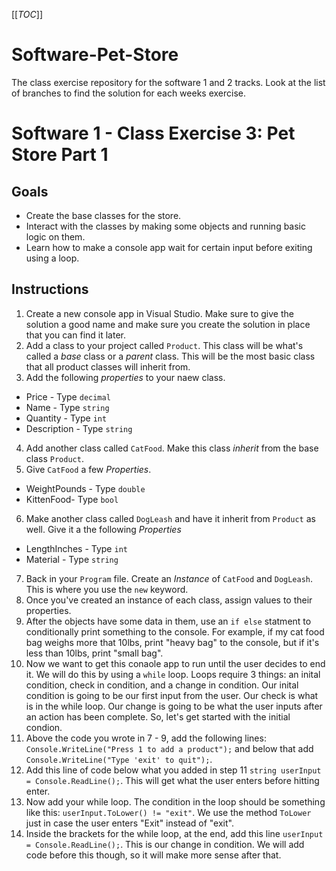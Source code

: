 [[_TOC_]]
# Software-Pet-Store
The class exercise repository for the software 1 and 2 tracks.  Look at the list of branches to find the solution for each weeks exercise.

# Software 1 - Class Exercise 3: Pet Store Part 1
## Goals
- Create the base classes for the store.
- Interact with the classes by making some objects and running basic logic on them.
- Learn how to make a console app wait for certain input before exiting using a loop.

## Instructions
1. Create a new console app in Visual Studio.  Make sure to give the solution a good name and make sure you create the solution in place that you can find it later.
2. Add a class to your project called `Product`.  This class will be what's called a _base_ class or a _parent_ class.  This will be the most basic class that all product classes will inherit from.
3. Add the following _properties_ to your naew class.
  - Price - Type `decimal`
  - Name - Type `string`
  - Quantity - Type `int`
  - Description - Type `string`
4. Add another class called `CatFood`.  Make this class _inherit_ from the base class `Product`.
5. Give `CatFood` a few _Properties_.
  - WeightPounds - Type `double`
  - KittenFood- Type `bool`
6. Make another class called `DogLeash` and have it inherit from `Product` as well. Give it a the following _Properties_ 
  - LengthInches - Type `int`
  - Material - Type `string`
7. Back in your `Program` file.  Create an _Instance_ of `CatFood` and `DogLeash`.  This is where you use the `new` keyword.
8. Once you've created an instance of each class, assign values to their properties.
9. After the objects have some data in them, use an `if else` statment to conditionally print something to the console.  For example, if my cat food bag weighs more that 10lbs, print "heavy bag" to the console, but if it's less than 10lbs, print "small bag".
10. Now we want to get this conaole app to run until the user decides to end it.  We will do this by using a `while` loop.  Loops require 3 things: an inital condition, check in condition, and a change in condition.  Our inital condition is going to be our first input from the user.  Our check is what is in the while loop.  Our change is going to be what the user inputs after an action has been complete.  So, let's get started with the initial condion.
11. Above the code you wrote in 7 - 9, add the following lines: `Console.WriteLine("Press 1 to add a product");` and below that add `Console.WriteLine("Type 'exit' to quit");`.
12. Add this line of code below what you added in step 11 `string userInput = Console.ReadLine();`.  This will get what the user enters before hitting enter.
13. Now add your while loop.  The condition in the loop should be something like this: `userInput.ToLower() != "exit"`.  We use the method `ToLower` just in case the user enters "Exit" instead of "exit".
14. Inside the brackets for the while loop, at the end, add this line `userInput = Console.ReadLine();`.  This is our change in condition.  We will add code before this though, so it will make more sense after that.